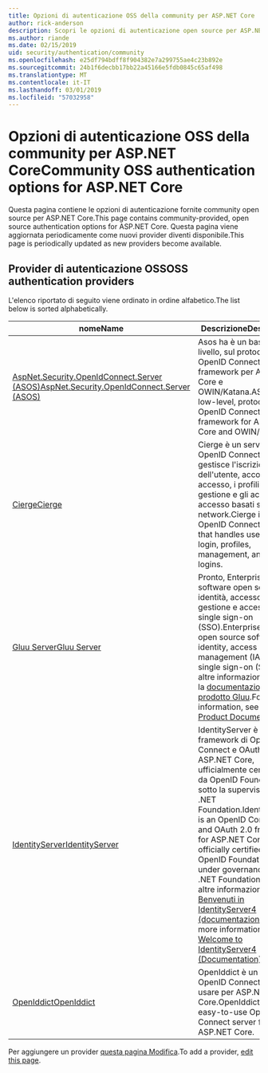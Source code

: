 ```yaml
---
title: Opzioni di autenticazione OSS della community per ASP.NET Core
author: rick-anderson
description: Scopri le opzioni di autenticazione open source per ASP.NET Core.
ms.author: riande
ms.date: 02/15/2019
uid: security/authentication/community
ms.openlocfilehash: e25df794bdff8f904382e7a299755ae4c23b892e
ms.sourcegitcommit: 24b1f6decbb17bb22a45166e5fdb0845c65af498
ms.translationtype: MT
ms.contentlocale: it-IT
ms.lasthandoff: 03/01/2019
ms.locfileid: "57032958"
---
```

# <a name="community-oss-authentication-options-for-aspnet-core"></a><span data-ttu-id="40f9a-103">Opzioni di autenticazione OSS della community per ASP.NET Core</span><span class="sxs-lookup"><span data-stu-id="40f9a-103">Community OSS authentication options for ASP.NET Core</span></span>

<span data-ttu-id="40f9a-104">Questa pagina contiene le opzioni di autenticazione fornite community open source per ASP.NET Core.</span><span class="sxs-lookup"><span data-stu-id="40f9a-104">This page contains community-provided, open source authentication options for ASP.NET Core.</span></span> <span data-ttu-id="40f9a-105">Questa pagina viene aggiornata periodicamente come nuovi provider diventi disponibile.</span><span class="sxs-lookup"><span data-stu-id="40f9a-105">This page is periodically updated as new providers become available.</span></span>

## <a name="oss-authentication-providers"></a><span data-ttu-id="40f9a-106">Provider di autenticazione OSS</span><span class="sxs-lookup"><span data-stu-id="40f9a-106">OSS authentication providers</span></span>

<span data-ttu-id="40f9a-107">L'elenco riportato di seguito viene ordinato in ordine alfabetico.</span><span class="sxs-lookup"><span data-stu-id="40f9a-107">The list below is sorted alphabetically.</span></span>

| <span data-ttu-id="40f9a-108">nome</span><span class="sxs-lookup"><span data-stu-id="40f9a-108">Name</span></span> | <span data-ttu-id="40f9a-109">Descrizione</span><span class="sxs-lookup"><span data-stu-id="40f9a-109">Description</span></span> |
| ---- | ----------- |
| [<span data-ttu-id="40f9a-110">AspNet.Security.OpenIdConnect.Server (ASOS)</span><span class="sxs-lookup"><span data-stu-id="40f9a-110">AspNet.Security.OpenIdConnect.Server (ASOS)</span></span>](https://github.com/aspnet-contrib/AspNet.Security.OpenIdConnect.Server) | <span data-ttu-id="40f9a-111">Asos ha è un basso livello, sul protocollo OpenID Connect server framework per ASP.NET Core e OWIN/Katana.</span><span class="sxs-lookup"><span data-stu-id="40f9a-111">ASOS is a low-level, protocol-first OpenID Connect server framework for ASP.NET Core and OWIN/Katana.</span></span> |
| [<span data-ttu-id="40f9a-112">Cierge</span><span class="sxs-lookup"><span data-stu-id="40f9a-112">Cierge</span></span>](https://github.com/pwdless/Cierge) | <span data-ttu-id="40f9a-113">Cierge è un server di OpenID Connect che gestisce l'iscrizione dell'utente, account di accesso, i profili, gestione e gli account di accesso basati su social network.</span><span class="sxs-lookup"><span data-stu-id="40f9a-113">Cierge is an OpenID Connect server that handles user signup, login, profiles, management, and social logins.</span></span> |
| [<span data-ttu-id="40f9a-114">Gluu Server</span><span class="sxs-lookup"><span data-stu-id="40f9a-114">Gluu Server</span></span>](https://gluu.org/) | <span data-ttu-id="40f9a-115">Pronto, Enterprise software open source per identità, accesso (IAM) di gestione e accesso single sign-on (SSO).</span><span class="sxs-lookup"><span data-stu-id="40f9a-115">Enterprise ready, open source software for identity, access management (IAM), and single sign-on (SSO).</span></span> <span data-ttu-id="40f9a-116">Per altre informazioni, vedere la [documentazione del prodotto Gluu](https://gluu.org/docs/).</span><span class="sxs-lookup"><span data-stu-id="40f9a-116">For more information, see the [Gluu Product Documentation](https://gluu.org/docs/).</span></span> |
| [<span data-ttu-id="40f9a-117">IdentityServer</span><span class="sxs-lookup"><span data-stu-id="40f9a-117">IdentityServer</span></span>](https://identityserver.io/) | <span data-ttu-id="40f9a-118">IdentityServer è un framework di OpenID Connect e OAuth 2.0 per ASP.NET Core, ufficialmente certificata da OpenID Foundation e sotto la supervisione di .NET Foundation.</span><span class="sxs-lookup"><span data-stu-id="40f9a-118">IdentityServer is an OpenID Connect and OAuth 2.0 framework for ASP.NET Core, officially certified by the OpenID Foundation and under governance of the .NET Foundation.</span></span> <span data-ttu-id="40f9a-119">Per altre informazioni, vedere [Benvenuti in IdentityServer4 (documentazione)](https://identityserver4.readthedocs.io/en/latest/).</span><span class="sxs-lookup"><span data-stu-id="40f9a-119">For more information, see [Welcome to IdentityServer4 (Documentation)](https://identityserver4.readthedocs.io/en/latest/).</span></span> |
| [<span data-ttu-id="40f9a-120">OpenIddict</span><span class="sxs-lookup"><span data-stu-id="40f9a-120">OpenIddict</span></span>](https://github.com/openiddict/openiddict-core) | <span data-ttu-id="40f9a-121">OpenIddict è un server di OpenID Connect facile da usare per ASP.NET Core.</span><span class="sxs-lookup"><span data-stu-id="40f9a-121">OpenIddict is an easy-to-use OpenID Connect server for ASP.NET Core.</span></span> |

<span data-ttu-id="40f9a-122">Per aggiungere un provider [questa pagina Modifica](https://github.com/login?return_to=https%3A%2F%2Fgithub.com%2Faspnet%2FDocs%2Fedit%2Fmaster%2Faspnetcore%2Fsecurity%2Fauthentication%2Fcommunity.md).</span><span class="sxs-lookup"><span data-stu-id="40f9a-122">To add a provider, [edit this page](https://github.com/login?return_to=https%3A%2F%2Fgithub.com%2Faspnet%2FDocs%2Fedit%2Fmaster%2Faspnetcore%2Fsecurity%2Fauthentication%2Fcommunity.md).</span></span>
